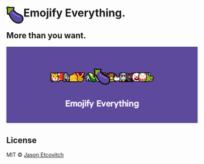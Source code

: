 # <img src="extension/icons/icon48.png" width="45" align="left" /> Emojify Everything.
## More than you want.

![](emojify-everything.png)

## License

MIT © [Jason Etcovitch](http://jasonet.co)

